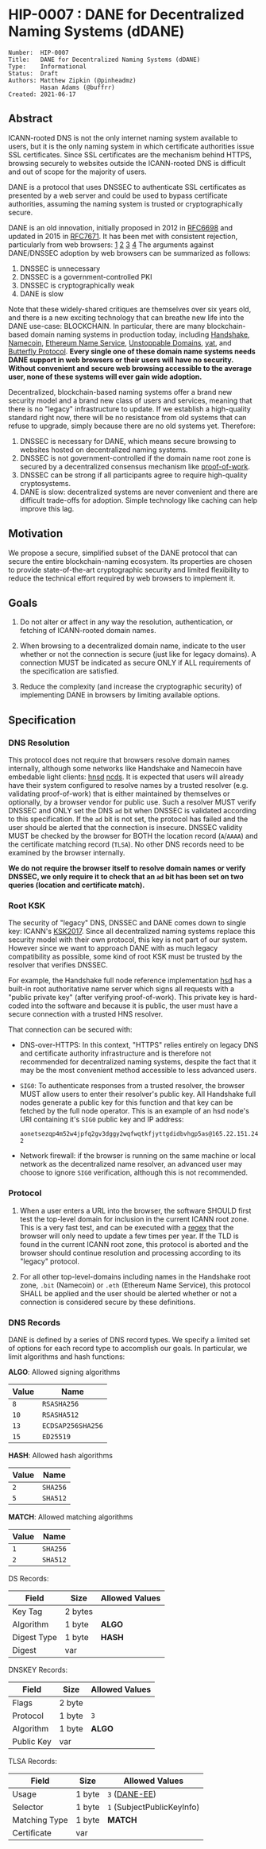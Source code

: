 # HIP-0007 : DANE for Decentralized Naming Systems (dDANE)

```
Number:  HIP-0007
Title:   DANE for Decentralized Naming Systems (dDANE)
Type:    Informational
Status:  Draft
Authors: Matthew Zipkin (@pinheadmz)
         Hasan Adams (@buffrr)
Created: 2021-06-17
```

## Abstract

ICANN-rooted DNS is not the only internet naming system available to users, but it
is the only naming system in which certificate authorities issue SSL certificates.
Since SSL certificates are the mechanism behind HTTPS, browsing securely to websites
outside the ICANN-rooted DNS is difficult and out of scope for the majority of users.

DANE is a protocol that uses DNSSEC to authenticate SSL certificates as presented by
a web server and could be used to bypass certificate authorities, assuming the naming
system is trusted or cryptographically secure.

DANE is an old innovation, initially proposed in 2012 in [RFC6698] and updated in 2015
in [RFC7671]. It has been met with consistent rejection, particularly from web browsers:
[1] [2] [3] [4] The arguments against DANE/DNSSEC adoption by web browsers can be summarized
as follows:

1. DNSSEC is unnecessary
2. DNSSEC is a government-controlled PKI
3. DNSSEC is cryptographically weak
4. DANE is slow

Note that these widely-shared critiques are themselves over six years old, and there
is a new exciting technology that can breathe new life into the DANE use-case: BLOCKCHAIN.
In particular, there are many blockchain-based domain naming systems in production today,
including [Handshake], [Namecoin], [Ethereum Name Service], [Unstoppable Domains],
[yat], and [Butterfly Protocol]. **Every single one of these domain name systems
needs DANE support in web browsers or their users will have no security. Without
convenient and secure web browsing accessible to the average user, none of these
systems will ever gain wide adoption.**

Decentralized, blockchain-based naming systems offer a brand new security model and
a brand new class of users and services, meaning that there is no "legacy" infrastructure
to update. If we establish a high-quality standard right now, there will be no
resistance from old systems that can refuse to upgrade, simply because there are no old
systems yet. Therefore:

1. DNSSEC is necessary for DANE, which means secure browsing to websites hosted on
decentralized naming systems.
2. DNSSEC is not government-controlled if the domain name root zone is secured by a
decentralized consensus mechanism like [proof-of-work].
3. DNSSEC can be strong if all participants agree to require high-quality cryptosystems.
4. DANE is slow: decentralized systems are never convenient and there are difficult
trade-offs for adoption. Simple technology like caching can help improve this lag.

## Motivation

We propose a secure, simplified subset of the DANE protocol that can secure the
entire blockchain-naming ecosystem. Its properties are chosen to provide state-of-the-art
cryptographic security and limited flexibility to reduce the technical effort required
by web browsers to implement it.

## Goals

1. Do not alter or affect in any way the resolution, authentication, or fetching
of ICANN-rooted domain names.

2. When browsing to a decentralized domain name, indicate to the user whether or not
the connection is secure (just like for legacy domains). A connection MUST
be indicated as secure ONLY if ALL requirements of the specification are satisfied.

3. Reduce the complexity (and increase the cryptographic security) of implementing
DANE in browsers by limiting available options.

## Specification

### DNS Resolution

This protocol does not require that browsers resolve domain names internally, although
some networks like Handshake and Namecoin have embedable light clients: [hnsd] [ncds].
It is expected that users will already have their system configured to resolve names
by a trusted resolver (e.g. validating proof-of-work) that is either maintained by themselves
or optionally, by a browser vendor for public use. Such a resolver MUST verify DNSSEC
and ONLY set the DNS `ad` bit when DNSSEC is validated according to this specification.
If the `ad` bit is not set, the protocol has failed and the user should be alerted that
the connection is insecure. DNSSEC validity MUST be checked by the browser for BOTH
the location record (`A`/`AAAA`) and the certificate matching record (`TLSA`).
No other DNS records need to be examined by the browser internally.

**We do not require the browser itself to resolve domain names or verify DNSSEC, we
only require it to check that an `ad` bit has been set on two queries (location and
certificate match).**

### Root KSK

The security of "legacy" DNS, DNSSEC and DANE comes down to single key: ICANN's
[KSK2017]. Since all decentralized naming systems replace this security model
with their own protocol, this key is not part of our system. However since we
want to approach DANE with as much legacy compatibility as possible, some kind of
root KSK must be trusted by the resolver that verifies DNSSEC.

For example, the Handshake full node reference implementation [hsd] has a built-in
root authoritative name server which signs all requests with a "public private key"
(after verifying proof-of-work). This private key is hard-coded into the software
and because it is public, the user must have a secure connection with a trusted HNS
resolver.

That connection can be secured with:

- DNS-over-HTTPS: In this context, "HTTPS" relies entirely on legacy DNS and certificate
authority infrastructure and is therefore not recommended for decentralized naming systems,
despite the fact that it may be the most convenient method accessible to less advanced users.

- `SIG0`: To authenticate responses from a trusted resolver, the browser MUST allow
users to enter their resolver's public key. All Handshake full nodes generate a
public key for this function and that key can be fetched by the full node operator. This
is an example of an hsd node's URI containing it's `SIG0` public key and IP address:

  `aonetsezqp4m52w4jpfq2gv3dggy2wqfwqtkfjyttgdidbvhgp5as@165.22.151.242`

- Network firewall: if the browser is running on the same machine or local
network as the decentralized name resolver, an advanced user may choose to ignore `SIG0`
verification, although this is not recommended.

### Protocol

1. When a user enters a URL into the browser, the software SHOULD first test the top-level
domain for inclusion in the current ICANN root zone. This is a very fast test, and can
be executed with a [regex] that the browser will only need to update a few times per year.
If the TLD is found in the current ICANN root zone, this protocol is aborted and the
browser should continue resolution and processing according to its "legacy" protocol.

2. For all other top-level-domains including names in the Handshake root zone, `.bit`
(Namecoin) or `.eth` (Ethereum Name Service), this protocol SHALL be applied and the
user should be alerted whether or not a connection is considered secure by these definitions.

### DNS Records

DANE is defined by a series of DNS record types. We specify a limited set of options
for each record type to accomplish our goals. In particular, we limit algorithms
and hash functions:

**ALGO**: Allowed signing algorithms

| Value | Name |
|-|-|
| `8`  | `RSASHA256` |
| `10` | `RSASHA512` |
| `13` | `ECDSAP256SHA256` |
| `15` | `ED25519` |

**HASH**: Allowed hash algorithms

| Value | Name |
|-|-|
| `2` | `SHA256` |
| `5` | `SHA512` |

**MATCH**: Allowed matching algorithms

| Value | Name |
|-|-|
| `1` | `SHA256` |
| `2` | `SHA512` |


DS Records:

| Field | Size | Allowed Values |
|-|-|-|
| Key Tag     | 2 bytes |         |
| Algorithm   | 1 byte  | **ALGO**|
| Digest Type | 1 byte  | **HASH**|
| Digest      | var     |         |

DNSKEY Records:

| Field | Size | Allowed Values |
|-|-|-|
| Flags | 2 byte | |
| Protocol | 1 byte | `3` |
| Algorithm | 1 byte | **ALGO** |
| Public Key | var | |

TLSA Records:

| Field | Size | Allowed Values |
|-|-|-|
| Usage | 1 byte | `3` ([DANE-EE]) |
| Selector | 1 byte | `1` (SubjectPublicKeyInfo) |
| Matching Type | 1 byte | **MATCH** |
| Certificate | var | |


[RFC6698]: https://datatracker.ietf.org/doc/html/rfc6698
[RFC7671]: https://datatracker.ietf.org/doc/html/rfc7671
[1]: https://sockpuppet.org/blog/2015/01/15/against-dnssec/
[2]: https://sockpuppet.org/stuff/dnssec-qa.html
[3]: https://www.imperialviolet.org/2015/01/17/notdane.html
[4]: https://www.youtube.com/watch?v=Z-2cHpDPez8&t=1646s
[proof-of-work]: https://bitcoin.org/bitcoin.pdf
[Handshake]: https://handshake.org/
[Namecoin]: https://www.namecoin.org/
[Ethereum Name Service]: https://ens.domains/
[Unstoppable Domains]: https://unstoppabledomains.com/
[yat]: https://y.at/
[Butterfly Protocol]: https://www.butterflyprotocol.io/
[KSK2017]: https://www.iana.org/reports/2017/root-ksk-2017.pdf
[hsd]: https://github.com/handshake-org/hsd
[DANE-EE]: https://datatracker.ietf.org/doc/html/rfc7671#section-5.1
[hnsd]: https://github.com/handshake-org/hnsd
[ncds]: https://www.namecoin.org/docs/ncdns/
[regex]: https://icann-tld-regexp.netlify.app/